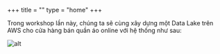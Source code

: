 +++
title = ""
type = "home"
+++

Trong workshop lần này, chúng ta sẽ cùng xây dựng một Data Lake trên AWS cho cửa hàng bán quần áo online với hệ thống như sau:

![alt](/images/overview/architect.png)